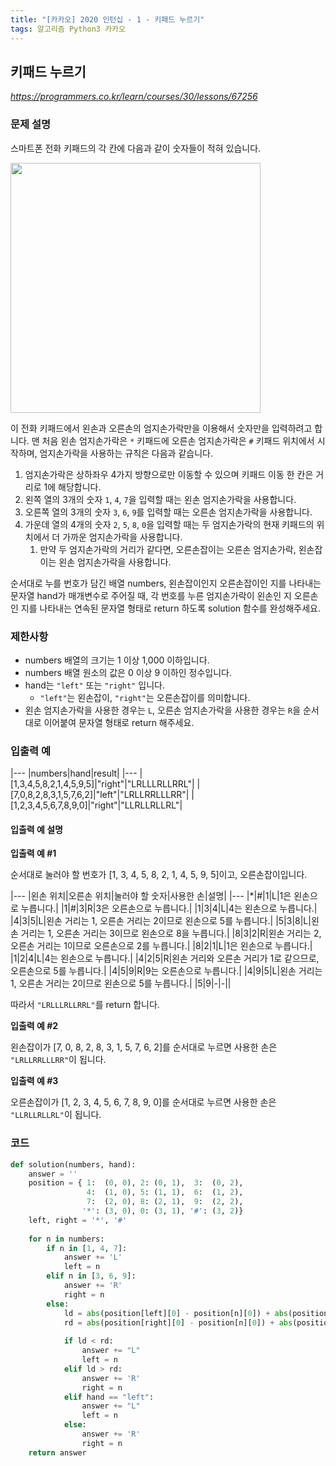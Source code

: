 ```yaml
---
title: "[카카오] 2020 인턴십 - 1 - 키패드 누르기"
tags: 알고리즘 Python3 카카오
---
```


## 키패드 누르기

*<https://programmers.co.kr/learn/courses/30/lessons/67256>*

### 문제 설명

스마트폰 전화 키패드의 각 칸에 다음과 같이 숫자들이 적혀 있습니다.

<img src="https://grepp-programmers.s3.ap-northeast-2.amazonaws.com/files/production/4b69a271-5f4a-4bf4-9ebf-6ebed5a02d8d/kakao_phone1.png" width="400px">

이 전화 키패드에서 왼손과 오른손의 엄지손가락만을 이용해서 숫자만을 입력하려고 합니다.
맨 처음 왼손 엄지손가락은 `*` 키패드에 오른손 엄지손가락은 `#` 키패드 위치에서 시작하며, 엄지손가락을 사용하는 규칙은 다음과 같습니다.

1. 엄지손가락은 상하좌우 4가지 방향으로만 이동할 수 있으며 키패드 이동 한 칸은 거리로 1에 해당합니다.
2. 왼쪽 열의 3개의 숫자 `1`, `4`, `7`을 입력할 때는 왼손 엄지손가락을 사용합니다.
3. 오른쪽 열의 3개의 숫자 `3`, `6`, `9`를 입력할 때는 오른손 엄지손가락을 사용합니다.
4. 가운데 열의 4개의 숫자 `2`, `5`, `8`, `0`을 입력할 때는 두 엄지손가락의 현재 키패드의 위치에서 더 가까운 엄지손가락을 사용합니다.
    1. 만약 두 엄지손가락의 거리가 같다면, 오른손잡이는 오른손 엄지손가락, 왼손잡이는 왼손 엄지손가락을 사용합니다.

순서대로 누를 번호가 담긴 배열 numbers, 왼손잡이인지 오른손잡이인 지를 나타내는 문자열 hand가 매개변수로 주어질 때, 각 번호를 누른 엄지손가락이 왼손인 지 오른손인 지를 나타내는 연속된 문자열 형태로 return 하도록 solution 함수를 완성해주세요.

### 제한사항

* numbers 배열의 크기는 1 이상 1,000 이하입니다.
* numbers 배열 원소의 값은 0 이상 9 이하인 정수입니다.
* hand는 `"left"` 또는 `"right"` 입니다.
    * `"left"`는 왼손잡이, `"right"`는 오른손잡이를 의미합니다.
* 왼손 엄지손가락을 사용한 경우는 `L`, 오른손 엄지손가락을 사용한 경우는 `R`을 순서대로 이어붙여 문자열 형태로 return 해주세요.

### 입출력 예

|---
|numbers|hand|result|
|---
|[1,3,4,5,8,2,1,4,5,9,5]|"right"|"LRLLLRLLRRL"|
|[7,0,8,2,8,3,1,5,7,6,2]|"left"|"LRLLRRLLLRR"|
|[1,2,3,4,5,6,7,8,9,0]|"right"|"LLRLLRLLRL"|

#### 입출력 예 설명

**입출력 예 #1**

순서대로 눌러야 할 번호가 [1, 3, 4, 5, 8, 2, 1, 4, 5, 9, 5]이고, 오른손잡이입니다.

|---
|왼손 위치|오른손 위치|눌러야 할 숫자|사용한 손|설명|
|---
|\*|#|1|L|1은 왼손으로 누릅니다.|
|1|#|3|R|3은 오른손으로 누릅니다.|
|1|3|4|L|4는 왼손으로 누릅니다.|
|4|3|5|L|왼손 거리는 1, 오른손 거리는 2이므로 왼손으로 5를 누릅니다.|
|5|3|8|L|왼손 거리는 1, 오른손 거리는 3이므로 왼손으로 8을 누릅니다.|
|8|3|2|R|왼손 거리는 2, 오른손 거리는 1이므로 오른손으로 2를 누릅니다.|
|8|2|1|L|1은 왼손으로 누릅니다.|
|1|2|4|L|4는 왼손으로 누릅니다.|
|4|2|5|R|왼손 거리와 오른손 거리가 1로 같으므로, 오른손으로 5를 누릅니다.|
|4|5|9|R|9는 오른손으로 누릅니다.|
|4|9|5|L|왼손 거리는 1, 오른손 거리는 2이므로 왼손으로 5를 누릅니다.|
|5|9|-|-||

따라서 `"LRLLLRLLRRL"`를 return 합니다.

**입출력 예 #2**

왼손잡이가 [7, 0, 8, 2, 8, 3, 1, 5, 7, 6, 2]를 순서대로 누르면 사용한 손은 `"LRLLRRLLLRR"`이 됩니다.

**입출력 예 #3**

오른손잡이가 [1, 2, 3, 4, 5, 6, 7, 8, 9, 0]를 순서대로 누르면 사용한 손은 `"LLRLLRLLRL"`이 됩니다.

### 코드

``` python
def solution(numbers, hand):
    answer = ''
    position = { 1:  (0, 0), 2: (0, 1),  3:  (0, 2),
                 4:  (1, 0), 5: (1, 1),  6:  (1, 2),
                 7:  (2, 0), 8: (2, 1),  9:  (2, 2),
                '*': (3, 0), 0: (3, 1), '#': (3, 2)}
    left, right = '*', '#'
    
    for n in numbers:
        if n in [1, 4, 7]:
            answer += 'L'
            left = n
        elif n in [3, 6, 9]:
            answer += 'R'
            right = n
        else:
            ld = abs(position[left][0] - position[n][0]) + abs(position[left][1] - position[n][1])
            rd = abs(position[right][0] - position[n][0]) + abs(position[right][1] - position[n][1])
            
            if ld < rd:
                answer += "L"
                left = n
            elif ld > rd:
                answer += 'R'
                right = n
            elif hand == "left":
                answer += "L"
                left = n
            else:
                answer += 'R'
                right = n
    return answer
```